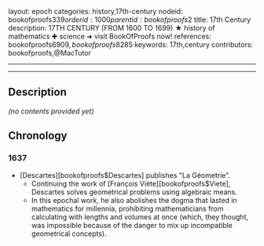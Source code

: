 layout: epoch
categories: history,17th-century
nodeid: bookofproofs$339
orderid: 1000
parentid: bookofproofs$2
title: 17th Century
description: 17TH CENTURY (FROM 1600 TO 1699) ★ history of mathematics ✚ science ➜ visit BookOfProofs now!
references: bookofproofs$6909, bookofproofs$8285
keywords: 17th,century
contributors: bookofproofs,@MacTutor


---


---
## Description 
_(no contents provided yet)_

## Chronology
### 1637

* [Descartes][bookofproofs$Descartes] publishes "La Géometrie".
   * Continuing the work of [François Viète][bookofproofs$Viete], Descartes solves geometrical problems using algebraic means. 
   * In this epochal work, he also abolishes the dogma that lasted in mathematics for millennia, prohibiting mathematicians from calculating with lengths and volumes at once
     (which, they thought, was impossible because of the danger to mix up incompatible geometrical concepts).


